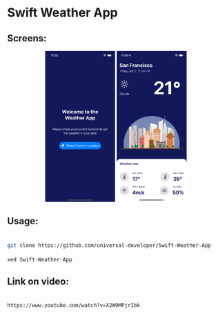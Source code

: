 <h1>Swift Weather App</h1>

<h2>Screens: </h2>

<p align="center"><img src="images/1st.png" height="350px"/>&nbsp;<img src="images/2nd.png" height="350px"/></p>

<h2>Usage: </h2>

```bash

git clone https://github.com/universal-developer/Swift-Weather-App

xed Swift-Weather-App

```

<h2>Link on video: </h2>

```bash

https://www.youtube.com/watch?v=X2W9MPjrIbk

```

